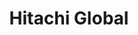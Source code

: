 ---
facebook: https://facebook.com/hitachi.global
linkedin: https://linkedin.com/company/3843
logohandle: hitachi
sort: hitachi
title: Hitachi Global
twitter: https://x.com/HitachiGlobal
website: http://www.hitachi.com/
wikipedia: https://en.wikipedia.org/wiki/Hitachi
youtube: http://youtube.com/user/HitachiBrandChannel
---